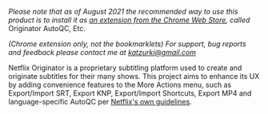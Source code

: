 *Please note that as of August 2021 the recommended way to use this product is to install it as [an extension from the Chrome Web Store](https://chrome.google.com/webstore/detail/originator-autoqc-etc/fmdlmdfceiaaljfpdkbpfhoppcklkopo "Originator AutoQC, Etc."), called* Originator AutoQC, Etc.

*(Chrome extension only, not the bookmarklets) For support, bug reports and feedback please contact me at katzurki@gmail.com*

Netflix Originator is a proprietary subtitling platform used to create and originate subtitles for their many shows. This project aims to enhance its UX by adding convenience features to the More Actions menu, such as Export/Import SRT, Export KNP, Export/Import Shortcuts, Export MP4 and language-specific AutoQC per [Netflix's own guidelines](https://partnerhelp.netflixstudios.com/hc/en-us/articles/215758617-Timed-Text-Style-Guide-General-Requirements "Netflix's Timed Text Style Guides").

